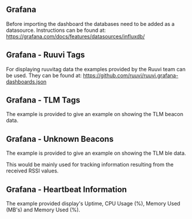 ## Grafana

Before importing the dashboard the databases need to be added as a datasource.
Instructions can be found at:
https://grafana.com/docs/features/datasources/influxdb/

## Grafana - Ruuvi Tags
For displaying ruuvitag data the examples provided by the Ruuvi team can be used. They can be found at: https://github.com/ruuvi/ruuvi.grafana-dashboards.json

## Grafana - TLM Tags

The example is provided to give an example on showing the TLM beacon data.


## Grafana - Unknown Beacons

The example is provided to give an example on showing the TLM ble data.

This would be mainly used for tracking information resulting from the received RSSI values.

## Grafana - Heartbeat Information

The example provided display's Uptime, CPU Usage (%), Memory Used (MB's) and Memory Used (%).